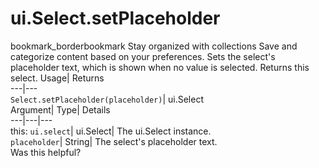  
#  ui.Select.setPlaceholder 
bookmark_borderbookmark Stay organized with collections  Save and categorize content based on your preferences.
Sets the select's placeholder text, which is shown when no value is selected. 
Returns this select.
Usage| Returns  
---|---  
`Select.setPlaceholder(placeholder)`| ui.Select  
Argument| Type| Details  
---|---|---  
this: `ui.select`| ui.Select| The ui.Select instance.  
`placeholder`| String| The select's placeholder text.  
Was this helpful?
